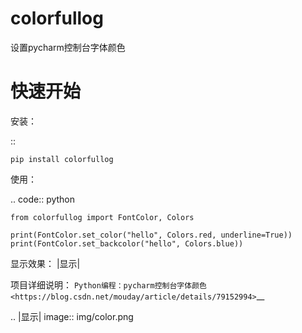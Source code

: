 colorfullog
============

设置pycharm控制台字体颜色

快速开始
========

安装：

::

    pip install colorfullog

使用：

.. code:: python

    from colorfullog import FontColor, Colors

    print(FontColor.set_color("hello", Colors.red, underline=True))
    print(FontColor.set_backcolor("hello", Colors.blue))

显示效果： |显示|

项目详细说明：
`Python编程：pycharm控制台字体颜色 <https://blog.csdn.net/mouday/article/details/79152994>`__

.. |显示| image:: img/color.png
